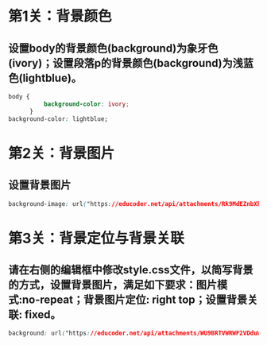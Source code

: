 # 第1关：背景颜色

## 设置body的背景颜色(background)为象牙色(ivory)；设置段落p的背景颜色(background)为浅蓝色(lightblue)。

```css
body {
          background-color: ivory;
      }
background-color: lightblue;
```


# 第2关：背景图片

## 设置背景图片

```css
background-image: url("https://educoder.net/api/attachments/Rk9MdEZnbXhETFJDS3RvcEgyejZqUT09")
```


# 第3关：背景定位与背景关联

## 请在右侧的编辑框中修改style.css文件，以**简写背景**的方式，设置背景图片，满足如下要求：图片模式:no-repeat；背景图片定位: right top；设置背景关联: fixed。

```css
background: url("https://educoder.net/api/attachments/WU9BRTVWRWF2VDduWmNQOFFWWmdUQT09") no-repeat fixed right top;
```